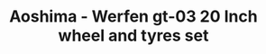 ---
layout: product
title: "Aoshima - Werfen gt-03 20 Inch wheel and tyres set"
price: "TBA" 
desc: "N/A"
img_path: "/assets/img/AO43066.webp"
brand: "N/A"
available: false
special_offer: false
new: false
soon: false
cat: "010000"
subcat: "013700"
subsubcat: "0N/A"
sifra: "AO43066"
popular: false
spec: false
---